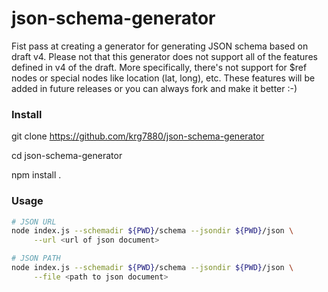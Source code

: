 json-schema-generator
=====================

Fist pass at creating a generator for generating JSON schema based on draft v4. Please not that this generator does not support all of the features defined in v4 of the draft. More specifically, there's not support for $ref nodes or special nodes like location (lat, long), etc. These features will be added in future releases or you can always fork and make it better :-)


### Install
git clone https://github.com/krg7880/json-schema-generator

cd json-schema-generator

npm install .

### Usage 
```bash
# JSON URL
node index.js --schemadir ${PWD}/schema --jsondir ${PWD}/json \
	 --url <url of json document>

# JSON PATH
node index.js --schemadir ${PWD}/schema --jsondir ${PWD}/json \
	 --file <path to json document>
```